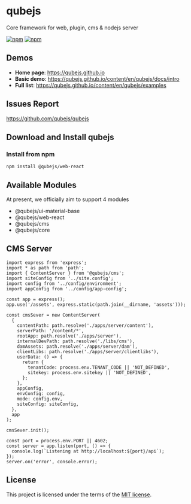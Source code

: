 
# qubejs
Core framework for web, plugin, cms &amp; nodejs server

[![npm](https://img.shields.io/npm/dm/@qubejs/web-react.svg)](https://www.npmjs.com/package/@qubejs/web-react)
[![npm](https://img.shields.io/npm/v/@qubejs/web-react.svg)](https://www.npmjs.com/package/@qubejs/web-react)


## Demos
- **Home page**: https://qubejs.github.io
- **Basic demo**: https://qubejs.github.io/content/en/qubejs/docs/intro
- **Full list**: https://qubejs.github.io/content/en/qubejs/examples


## Issues Report
https://github.com/qubejs/qubejs

## Download and Install qubejs

### Install from npm

```
npm install @qubejs/web-react
```
## Available Modules

At present, we officially aim to support 4 modules

- @qubejs/ui-material-base
- @qubejs/web-react
- @qubejs/cms
- @qubejs/core

## CMS Server

```
import express from 'express';
import * as path from 'path';
import { ContentServer } from '@qubejs/cms';
import siteConfig from '../site.config';
import config from '../config/environment';
import appConfig from '../config/app-config';

const app = express();
app.use('/assets', express.static(path.join(__dirname, 'assets')));

const cmsSever = new ContentServer(
  {
    contentPath: path.resolve('./apps/server/content'),
    serverPath: '/content/*',
    rootApp: path.resolve('./apps/server'),
    internalDevPath: path.resolve('./libs/cms'),
    damAssets: path.resolve('./apps/server/dam'),
    clientLibs: path.resolve('./apps/server/clientlibs'),
    userData: () => {
      return {
        tenantCode: process.env.TENANT_CODE || 'NOT_DEFINED',
        sitekey: process.env.sitekey || 'NOT_DEFINED',
      };
    },
    appConfig,
    envConfig: config,
    mode: config.env,
    siteConfig: siteConfig,
  },
  app
);

cmsSever.init();

const port = process.env.PORT || 4602;
const server = app.listen(port, () => {
  console.log(`Listening at http://localhost:${port}/api`);
});
server.on('error', console.error);
```


## License

This project is licensed under the terms of the
[MIT license](/LICENSE).
